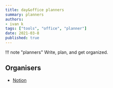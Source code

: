 ```yaml
---
title: day&office planners
summary: planners
authors:
- ivan k
tags: ["tools", "office", "planner"]
date: 2021-03-8
published: true
---
```


!!! note "planners"
    Write, plan, and get organized.

## Organisers

- [Notion](https://www.notion.so/personal)
